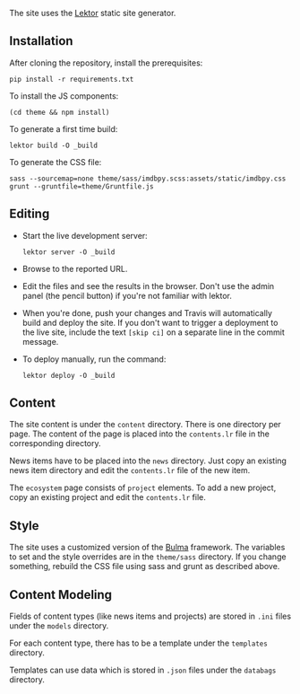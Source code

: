 The site uses the [Lektor](https://www.getlektor.com/) static site
generator.

## Installation

After cloning the repository, install the prerequisites:

```
pip install -r requirements.txt
```

To install the JS components:

```
(cd theme && npm install)
```

To generate a first time build:

```
lektor build -O _build
```

To generate the CSS file:

```
sass --sourcemap=none theme/sass/imdbpy.scss:assets/static/imdbpy.css
grunt --gruntfile=theme/Gruntfile.js
```

## Editing

- Start the live development server:

  ```
  lektor server -O _build
  ```

- Browse to the reported URL.

- Edit the files and see the results in the browser.
Don't use the admin panel (the pencil button) if you're not
familiar with lektor.

- When you're done, push your changes and Travis will automatically
build and deploy the site. If you don't want to trigger a deployment
to the live site, include the text `[skip ci]` on a separate line
in the commit message.

- To deploy manually, run the command:

  ```
  lektor deploy -O _build
  ```

## Content

The site content is under the `content` directory. There is
one directory per page. The content of the page is placed
into the `contents.lr` file in the corresponding directory.

News items have to be placed into the `news` directory.
Just copy an existing news item directory and
edit the `contents.lr` file of the new item.

The `ecosystem` page consists of `project` elements.
To add a new project, copy an existing project and
edit the `contents.lr` file.

## Style

The site uses a customized version
of the [Bulma](https://bulma.io/) framework.
The variables to set and the style overrides
are in the `theme/sass` directory. If you change something,
rebuild the CSS file using sass and grunt as described above.

## Content Modeling

Fields of content types (like news items and projects)
are stored in `.ini` files under the `models` directory.

For each content type, there has to be a template
under the `templates` directory.

Templates can use data which is stored in `.json`
files under the `databags` directory.
